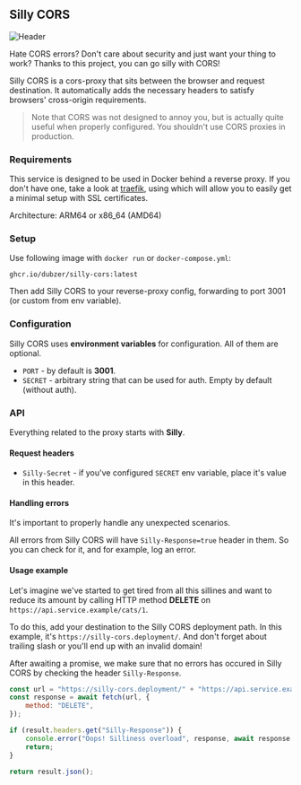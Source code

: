 ## Silly CORS

![Header](https://github.com/Dubzer/silly-cors/assets/18244287/048f34e1-5425-4211-9043-fc8eb1590ffb)

Hate CORS errors? Don't care about security and just want your thing to work? Thanks to this project, you can go silly with CORS!

Silly CORS is a cors-proxy that sits between the browser and request destination. It automatically adds the necessary headers to satisfy browsers' cross-origin requirements.


> Note that CORS was not designed to annoy you, but is actually quite useful when properly configured. You shouldn't use CORS proxies in production.

### Requirements

This service is designed to be used in Docker behind a reverse proxy. If you don't have one, take a look at [traefik](https://traefik.io), using which will allow you to easily get a minimal setup with SSL certificates.

Architecture: ARM64 or x86_64 (AMD64)

### Setup

Use following image with `docker run` or `docker-compose.yml`:
```
ghcr.io/dubzer/silly-cors:latest
```

Then add Silly CORS to your reverse-proxy config, forwarding to port 3001 (or custom from env variable).

### Configuration

Silly CORS uses **environment variables** for configuration. All of them are optional.

- `PORT` - by default is **3001**.
- `SECRET` - arbitrary string that can be used for auth. Empty by default (without auth).

### API

Everything related to the proxy starts with **Silly**.

#### Request headers
- `Silly-Secret` - if you've configured `SECRET` env variable, place it's value in this header.

#### Handling errors
It's important to properly handle any unexpected scenarios.

All errors from Silly CORS will have `Silly-Response=true` header in them. So you can check for it, and for example, log an error.

#### Usage example
Let's imagine we've started to get tired from all this sillines and want to reduce its amount by calling HTTP method **DELETE** on `https://api.service.example/cats/1`.


To do this, add your destination to the Silly CORS deployment path. In this example, it's `https://silly-cors.deployment/`. And don't forget about trailing slash or you'll end up with an invalid domain!

After awaiting a promise, we make sure that no errors has occured in Silly CORS by checking the header `Silly-Response`.

```js
const url = "https://silly-cors.deployment/" + "https://api.service.example/cats/1";
const response = await fetch(url, {
    method: "DELETE", 
});

if (result.headers.get("Silly-Response")) {
    console.error("Oops! Silliness overload", response, await response.text());
    return;
}

return result.json();
```
